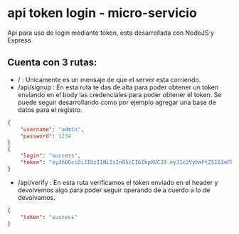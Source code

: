 # api token login - micro-servicio
Api para uso de login mediante token, esta desarrollada con NodeJS y Express
## Cuenta con 3 rutas:
* / : Unicamente es un mensaje de que el server esta corriendo.
* /api/signup : En esta ruta te das de alta para poder obtener un token enviando en el body las credenciales para poder obtener el token. Se puede seguir desarrollando como por ejemplo agregar una base de datos para el registro.
```json
{
	"username": "admin",
	"password": 1234
}
{
	"login": "success",
	"token": "eyJhbGciOiJIUzI1NiIsInR5cCI6IkpXVCJ9.eyJ1c2VybmFtZSI6ImFkbWluIiwiaWF0IjoxNjY3NTAzNTEyfQ.FqqUyzv78829NayUBz-rIzetQky9TyJYdSDteYk3bnY"
}
```
* /api/verify : En esta ruta verificamos el token enviado en el header y devolvemos algo para poder seguir operando de a cuerdo a lo de devolvamos. 
```json
{
	"token": "success"
}
```
